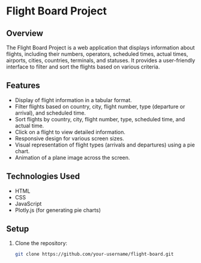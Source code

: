 # Flight Board Project



## Overview

The Flight Board Project is a web application that displays information about flights, including their numbers, operators, scheduled times, actual times, airports, cities, countries, terminals, and statuses. It provides a user-friendly interface to filter and sort the flights based on various criteria.

## Features

- Display of flight information in a tabular format.
- Filter flights based on country, city, flight number, type (departure or arrival), and scheduled time.
- Sort flights by country, city, flight number, type, scheduled time, and actual time.
- Click on a flight to view detailed information.
- Responsive design for various screen sizes.
- Visual representation of flight types (arrivals and departures) using a pie chart.
- Animation of a plane image across the screen.

## Technologies Used

- HTML
- CSS
- JavaScript
- Plotly.js (for generating pie charts)

## Setup

1. Clone the repository:

   ```bash
   git clone https://github.com/your-username/flight-board.git
